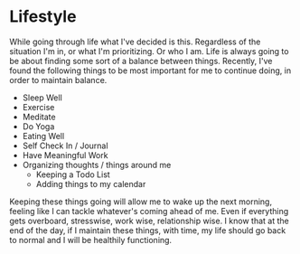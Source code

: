 # Lifestyle

While going through life what I've decided is this.
Regardless of the situation I'm in, or what I'm prioritizing. Or who I am. Life is always going to be about finding some sort of a balance between things. Recently, I've found the following things to be most important for me to continue doing, in order to maintain balance.

- Sleep Well
- Exercise
- Meditate
- Do Yoga
- Eating Well
- Self Check In / Journal
- Have Meaningful Work
- Organizing thoughts / things around me
  - Keeping a Todo List
  - Adding things to my calendar

Keeping these things going will allow me to wake up the next morning, feeling like I can tackle whatever's coming ahead of me. Even if everything gets overboard, stresswise, work wise, relationship wise. I know that at the end of the day, if I maintain these things, with time, my life should go back to normal and I will be healthily functioning.
